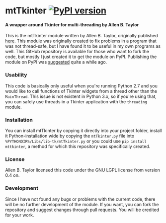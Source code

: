 # mtTkinter [![PyPI version](https://badge.fury.io/py/mttkinter.svg)](https://badge.fury.io/py/mttkinter)
#### A wrapper around Tkinter for multi-threading by Allen B. Taylor

This is the mtTkinter module written by Allen B. Taylor, originally published [here](http://tkinter.unpythonic.net/wiki/mtTkinter). 
This module was originally created to fix problems in a program that was not thread-safe, but I have found it to be useful in my
own programs as well. This GitHub repository is available for those who want to fork the code, but mostly I just created it to
get the module on PyPI. Publishing the module on PyPI was [suggested](http://grokbase.com/t/python/python-list/08aq5e9gp6/proposal-for-thread-safe-tkinter) quite a while ago.

### Usability
This code is basically only useful when you're running Python 2.7 and you would like to call functions of Tkinter widgets from
a thread other than the `MainThread`. This issue is not existent in Python 3.x, so if you're using that, you can safely use
threads in a Tkinter application with the `threading` module.

### Installation
You can install mtTkinter by copying it directly into your project folder, install it Python-installation wide by copying the
`mtTkinter.py` file into `%PYTHONDIR%/Libs/lib-tk/mtTkinter.py` or you could use `pip install mttkinter`, a method for which this
repository was specifically created.

### License
Allen B. Taylor licensed this code under the GNU LGPL license from version 0.4 on.

### Development
Since I have not found any bugs or problems with the current code, there will be no further development of the module. If you want,
you can fork the repository and suggest changes through pull requests. You will be credited for your work.
